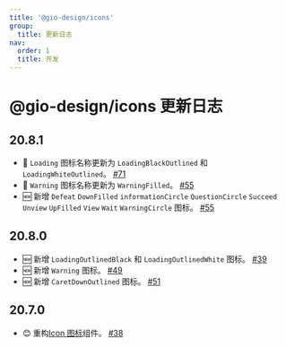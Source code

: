 ```yaml
---
title: '@gio-design/icons'
group:
  title: 更新日志
nav:
  order: 1
  title: 开发
---
```


# @gio-design/icons 更新日志

## 20.8.1

- 📛 `Loading` 图标名称更新为 `LoadingBlackOutlined` 和 `LoadingWhiteOutlined`。 [#71](https://github.com/growingio/gio-design/pull/71)
- 📛 `Warning` 图标名称更新为 `WarningFilled`。 [#55](https://github.com/growingio/gio-design/pull/55)
- 🆕 新增 `Defeat` `DownFilled` `informationCircle` `QuestionCircle` `Succeed` `Unview` `UpFilled` `View` `Wait` `WarningCircle` 图标。 [#55](https://github.com/growingio/gio-design/pull/55)

## 20.8.0

- 🆕 新增 `LoadingOutlinedBlack` 和 `LoadingOutlinedWhite` 图标。 [#39](https://github.com/growingio/gio-design/pull/39)
- 🆕 新增 `Warning` 图标。 [#49](https://github.com/growingio/gio-design/pull/49)
- 🆕 新增 `CaretDownOutlined` 图标。 [#51](https://github.com/growingio/gio-design/pull/51)

## 20.7.0

- 😊 重构[Icon 图标](/resources/icons)组件。 [#38](https://github.com/growingio/gio-design/pull/38)
